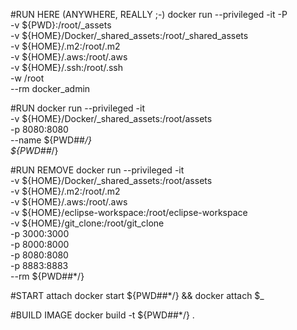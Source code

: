 #RUN HERE (ANYWHERE, REALLY ;-)
docker run --privileged -it -P \
  -v ${PWD}:/root/_assets \
  -v ${HOME}/Docker/_shared_assets:/root/_shared_assets \
  -v ${HOME}/.m2:/root/.m2 \
  -v ${HOME}/.aws:/root/.aws \
  -v ${HOME}/.ssh:/root/.ssh \
  -w /root \
  --rm docker_admin

#RUN
docker run --privileged -it \
  -v ${HOME}/Docker/_shared_assets:/root/assets \
  -p 8080:8080 \
  --name ${PWD##*/} \
  ${PWD##*/}

#RUN REMOVE
docker run --privileged -it \
  -v ${HOME}/Docker/_shared_assets:/root/assets \
  -v ${HOME}/.m2:/root/.m2 \
  -v ${HOME}/.aws:/root/.aws \
  -v ${HOME}/eclipse-workspace:/root/eclipse-workspace \
  -v ${HOME}/git_clone:/root/git_clone \
  -p 3000:3000 \
  -p 8000:8000 \
  -p 8080:8080 \
  -p 8883:8883 \
  --rm ${PWD##*/}

#START attach
docker start ${PWD##*/} && docker attach $_

#BUILD IMAGE
docker build -t ${PWD##*/} .
